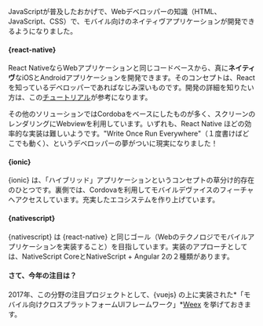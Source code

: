 JavaScriptが普及したおかげで、Webデベロッパーの知識（HTML、JavaScript、CSS）で、モバイル向けのネイティヴアプリケーションが開発できるようになりました。

#### {react-native}

React NativeならWebアプリケーションと同じコードベースから、真に**ネイティヴ**なiOSとAndroidアプリケーションを開発できます。そのコンセプトは、Reactを知っているデベロッパーであればなじみ深いものです。開発の詳細を知りたい方は、この[チュートリアル](http://makeitopen.com/)が参考になります。

その他のソリューションではCordobaをベースにしたものが多く、スクリーンのレンダリングにWebviewを利用しています。いずれも、React Native ほどの効率的な実装は難しいようです。"Write Once Run Everywhere"（１度書けばどこでも動く）、というデベロッパーの夢がついに現実になりました！

#### {ionic}

{ionic} は、「ハイブリッド」アプリケーションというコンセプトの草分け的存在のひとつです。裏側では、Cordovaを利用してモバイルデヴァイスのフィーチャへアクセスしています。充実したエコシステムを作り上げています。

#### {nativescript}

{nativescript} は {react-native} と同じゴール（Webのテクノロジでモバイルアプリケーションを実装すること）を目指しています。実装のアプローチとしては、NativeScript CoreとNativeScript + Angular 2の２種類があります。

#### さて、今年の注目は？

2017年、この分野の注目プロジェクトとして、{vuejs} の上に実装された*「モバイル向けクロスプラットフォームUIフレームワーク」*[Weex](https://weex-project.io/) を挙げておきます。
